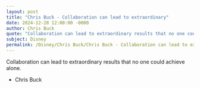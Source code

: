 ```yaml
---
layout: post
title: "Chris Buck - Collaboration can lead to extraordinary"
date: 2024-12-28 12:00:00 -0000
author: Chris Buck
quote: "Collaboration can lead to extraordinary results that no one could achieve alone."
subject: Disney
permalink: /Disney/Chris Buck/Chris Buck - Collaboration can lead to extraordinary
---
```


Collaboration can lead to extraordinary results that no one could achieve alone.

- Chris Buck
